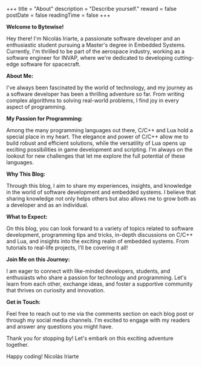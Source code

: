 +++
title = "About"
description = "Describe yourself."
reward = false
postDate = false
readingTime = false
+++

**Welcome to Bytewise!**

Hey there! I'm Nicolás Iriarte, a passionate software developer and an
enthusiastic student pursuing a Master's degree in Embedded Systems. Currently,
I'm thrilled to be part of the aerospace industry, working as a software
engineer for INVAP, where we're dedicated to developing cutting-edge software
for spacecraft.

**About Me:**

I've always been fascinated by the world of technology, and my journey as a
software developer has been a thrilling adventure so far. From writing complex
algorithms to solving real-world problems, I find joy in every aspect of
programming.

**My Passion for Programming:**

Among the many programming languages out there, C/C++ and Lua hold a special
place in my heart. The elegance and power of C/C++ allow me to build robust and
efficient solutions, while the versatility of Lua opens up exciting
possibilities in game development and scripting. I'm always on the lookout for
new challenges that let me explore the full potential of these languages.

**Why This Blog:**

Through this blog, I aim to share my experiences, insights, and knowledge in the
world of software development and embedded systems. I believe that sharing
knowledge not only helps others but also allows me to grow both as a developer
and as an individual.

**What to Expect:**

On this blog, you can look forward to a variety of topics related to software
development, programming tips and tricks, in-depth discussions on C/C++ and Lua,
and insights into the exciting realm of embedded systems. From tutorials to
real-life projects, I'll be covering it all!

**Join Me on this Journey:**

I am eager to connect with like-minded developers, students, and enthusiasts who
share a passion for technology and programming. Let's learn from each other,
exchange ideas, and foster a supportive community that thrives on curiosity and
innovation.

**Get in Touch:**

Feel free to reach out to me via the comments section on each blog post or
through my social media channels. I'm excited to engage with my readers and
answer any questions you might have.

Thank you for stopping by! Let's embark on this exciting adventure together.

Happy coding!
Nicolás Iriarte
